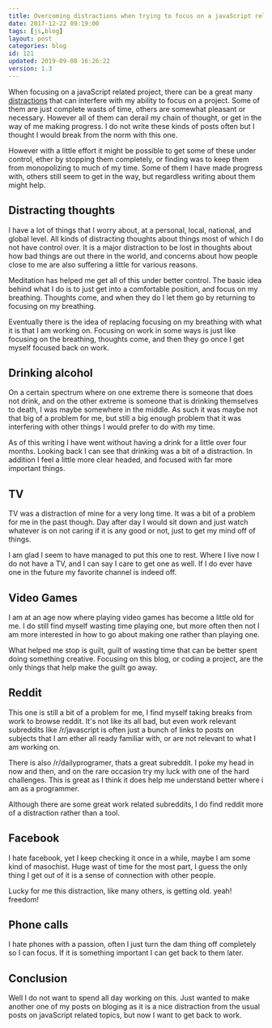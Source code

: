 ```yaml
---
title: Overcoming distractions when trying to focus on a javaScript related project.
date: 2017-12-22 09:19:00
tags: [js,blog]
layout: post
categories: blog
id: 121
updated: 2019-09-08 16:26:22
version: 1.3
---
```


When focusing on a javaScript related project, there can be a great many [distractions](https://en.wikipedia.org/wiki/Distraction) that can interfere with my ability to focus on a project. Some of them are just complete wasts of time, others are somewhat pleasant or necessary. However all of them can derail my chain of thought, or get in the way of me making progress. I do not write these kinds of posts often but I thought I would break from the norm with this one.

<!-- more -->

However with a little effort it might be possible to get some of these under control, ether by stopping them completely, or finding was to keep them from monopolizing to much of my time. Some of them I have made progress with, others still seem to get in the way, but regardless writing about them might help.

## Distracting thoughts

I have a lot of things that I worry about, at a personal, local, national, and global level. All kinds of distracting thoughts about things most of which I do not have control over. It is a major distraction to be lost in thoughts about how bad things are out there in the world, and concerns about how people close to me are also suffering a little for various reasons.

Meditation has helped me get all of this under better control. The basic idea behind what I do is to just get into a comfortable position, and focus on my breathing. Thoughts come, and when they do I let them go by returning to focusing on my breathing.

Eventually there is the idea of replacing focusing on my breathing with what it is that I am working on. Focusing on work in some ways is just like focusing on the breathing, thoughts come, and then they go once I get myself focused back on work.

## Drinking alcohol

On a certain spectrum where on one extreme there is someone that does not drink, and on the other extreme is someone that is drinking themselves to death, I was maybe somewhere in the middle. As such it was maybe not that big of a problem for me, but still a big enough problem that it was interfering with other things I would prefer to do with my time.

As of this writing I have went without having a drink for a little over four months. Looking back I can see that drinking was a bit of a distraction. In addition I feel a little more clear headed, and focused with far more important things.

## TV

TV was a distraction of mine for a very long time. It was a bit of a problem for me in the past though. Day after day I would sit down and just watch whatever is on not caring if it is any good or not, just to get my mind off of things.

I am glad I seem to have managed to put this one to rest. Where I live now I do not have a TV, and I can say I care to get one as well. If I do ever have one in the future my favorite channel is indeed off.

## Video Games

I am at an age now where playing video games has become a little old for me. I do still find myself wasting time playing one, but more often then not I am more interested in how to go about making one rather than playing one.

What helped me stop is guilt, guilt of wasting time that can be better spent doing something creative. Focusing on this blog, or coding a project, are the only things that help make the guilt go away.

## Reddit

This one is still a bit of a problem for me, I find myself taking breaks from work to browse reddit. It's not like its all bad, but even work relevant subreddits like /r/javascript is often just a bunch of links to posts on subjects that I am ether all ready familiar with, or are not relevant to what I am working on.

There is also /r/dailyprogramer, thats a great subreddit. I poke my head in now and then, and on the rare occasion try my luck with one of the hard challenges. This is great as I think it does help me understand better where i am as a programmer. 

Although there are some great work related subreddits, I do find reddit more of a distraction rather than a tool.

## Facebook

I hate facebook, yet I keep checking it once in a while, maybe I am some kind of masochist. Huge wast of time for the most part, I guess the only thing I get out of it is a sense of connection with other people.

Lucky for me this distraction, like many others, is getting old. yeah! freedom!

## Phone calls

I hate phones with a passion, often I just turn the dam thing off completely so I can focus. If it is something important I can get back to them later.

## Conclusion

Well I do not want to spend all day working on this. Just wanted to make another one of my posts on bloging as it is a nice distraction from the usual posts on javaScript related topics, but now I want to get back to work.